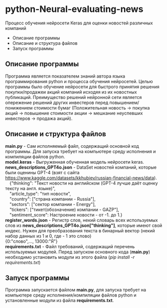 # python-Neural-evaluating-news
Процесс обучения нейросети Keras для оценки новостей различных компаний
* Описание программы
* Описание и структура файлов
* Запуск программы

## Описание программы
Программа является показателем знаний автора языка программирования python и процесса обучения нейросетей. Целью программы было обучение нейросети для быстрого принятия решения покупки/продажеи акций компаний исходяя из их новостных публикаций. Преимущество решений нейронной сети является опережение решений других инвестеров перед повышением/понижением стоимости бумаг (Положительная новость -> покупка акций -> повышение стоимости акции -> мешкание неуспевших инвестеров -> продажа акций).
## Описание и структура файлов
**main.py** - Сам исполняемый файл, содержащий основной код программы. Для запуска требует на компьютере среду исполнения и компиляции файлов python.  
**model.keras** - Выгруженная обученная модель нейросети keras.  
**news_descriptions_GPT4o.json** - DataSet новостей компаний, которые были оценины GPT-4 (взят с сайта <https://www.kaggle.com/datasets/kkhubiev/russian-financial-news/data>).  
&emsp;{"thinking": "Текст новости на английском (GPT-4 лучше даёт оценку тексту на англ. языке)",  
&emsp;"article_type": "тип новости",  
&emsp;"country": ["страна компании - Russia"],  
&emsp;"sectors": ["сектор компании - Energy"],  
&emsp;"tickers": ["тикет(обозначение) компании - GAZP"],  
&emsp;"sentiment_score": Настроение новости - от -1. до 1.}  
**register_words.json** - Регистр слов, некий словарь всех используемых слов из **news_descriptions_GPT4o.json["thinking"]**, которые имеют свой индекс. Нужен для преобразования текста в бинарный вектор (некий набор данных из 1 и 0, где - 1 это слово)  
  {0:"слово",..., 13000:"Я"}  
**requirements.txt** - Файл требований, содержащий перечень используемых модулей. Перед запуском основного кода (**main.py**) необходимо установить модули из этого файла (_pip install -r requirements.txt_)  
## Запуск программы
Программа запускается файлом **main.py**, для запуска требует на компьютере среду исполнения/компиляции файлов python и установленные модули из файла **requirements.txt**.  
